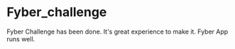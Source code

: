 # Fyber_challenge

Fyber Challenge has been done. It's great experience to make it. Fyber App runs well.  
